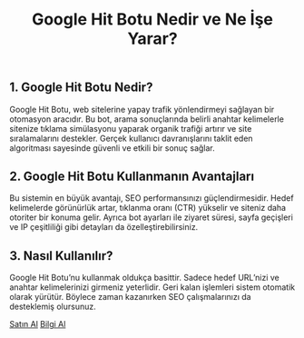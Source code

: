   <header>
    <h1>Google Hit Botu Nedir ve Ne İşe Yarar?</h1>
  </header>

  <section>
    <h2>1. Google Hit Botu Nedir?</h2>
    <p>
      Google Hit Botu, web sitelerine yapay trafik yönlendirmeyi sağlayan bir otomasyon aracıdır. 
      Bu bot, arama sonuçlarında belirli anahtar kelimelerle sitenize tıklama simülasyonu yaparak 
      organik trafiği artırır ve site sıralamalarını destekler. Gerçek kullanıcı davranışlarını taklit eden 
      algoritması sayesinde güvenli ve etkili bir sonuç sağlar.
    </p>
  </section>

  <section>
    <h2>2. Google Hit Botu Kullanmanın Avantajları</h2>
    <p>
      Bu sistemin en büyük avantajı, SEO performansınızı güçlendirmesidir. Hedef kelimelerde görünürlük artar, 
      tıklanma oranı (CTR) yükselir ve siteniz daha otoriter bir konuma gelir. Ayrıca bot ayarları ile 
      ziyaret süresi, sayfa geçişleri ve IP çeşitliliği gibi detayları da özelleştirebilirsiniz.
    </p>
  </section>

  <section>
    <h2>3. Nasıl Kullanılır?</h2>
    <p>
      Google Hit Botu’nu kullanmak oldukça basittir. Sadece hedef URL’nizi ve anahtar kelimelerinizi girmeniz yeterlidir. 
      Geri kalan işlemleri sistem otomatik olarak yürütür. Böylece zaman kazanırken SEO çalışmalarınızı da desteklemiş olursunuz.
    </p>
    <div class="btn-container">
      <a href="#satinal" class="btn">Satın Al</a>
      <a href="#bilgi" class="btn">Bilgi Al</a>
    </div>
  </section>
